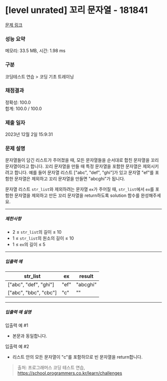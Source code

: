 # [level unrated] 꼬리 문자열 - 181841 

[문제 링크](https://school.programmers.co.kr/learn/courses/30/lessons/181841) 

### 성능 요약

메모리: 33.5 MB, 시간: 1.98 ms

### 구분

코딩테스트 연습 > 코딩 기초 트레이닝

### 채점결과

정확성: 100.0<br/>합계: 100.0 / 100.0

### 제출 일자

2023년 12월 2일 15:9:31

### 문제 설명

<p>문자열들이 담긴 리스트가 주어졌을 때, 모든 문자열들을 순서대로 합친 문자열을 꼬리 문자열이라고 합니다. 꼬리 문자열을 만들 때 특정 문자열을 포함한 문자열은 제외시키려고 합니다. 예를 들어 문자열 리스트 ["abc", "def", "ghi"]가 있고 문자열 "ef"를 포함한 문자열은 제외하고 꼬리 문자열을 만들면 "abcghi"가 됩니다.</p>

<p>문자열 리스트 <code>str_list</code>와 제외하려는 문자열 <code>ex</code>가 주어질 때, <code>str_list</code>에서 <code>ex</code>를 포함한 문자열을 제외하고 만든 꼬리 문자열을 return하도록 solution 함수를 완성해주세요.</p>

<hr>

<h5>제한사항</h5>

<ul>
<li>2 ≤ <code>str_list</code>의 길이 ≤ 10</li>
<li>1 ≤ <code>str_list</code>의 원소의 길이 ≤ 10</li>
<li>1 ≤ <code>ex</code>의 길이 ≤ 5</li>
</ul>

<hr>

<h5>입출력 예</h5>
<table class="table">
        <thead><tr>
<th>str_list</th>
<th>ex</th>
<th>result</th>
</tr>
</thead>
        <tbody><tr>
<td>["abc", "def", "ghi"]</td>
<td>"ef"</td>
<td>"abcghi"</td>
</tr>
<tr>
<td>["abc", "bbc", "cbc"]</td>
<td>"c"</td>
<td>""</td>
</tr>
</tbody>
      </table>
<hr>

<h5>입출력 예 설명</h5>

<p>입출력 예 #1</p>

<ul>
<li>본문과 동일합니다.</li>
</ul>

<p>입출력 예 #2</p>

<ul>
<li>리스트 안의 모든 문자열이 "c"를 포함하므로 빈 문자열을 return합니다.</li>
</ul>


> 출처: 프로그래머스 코딩 테스트 연습, https://school.programmers.co.kr/learn/challenges